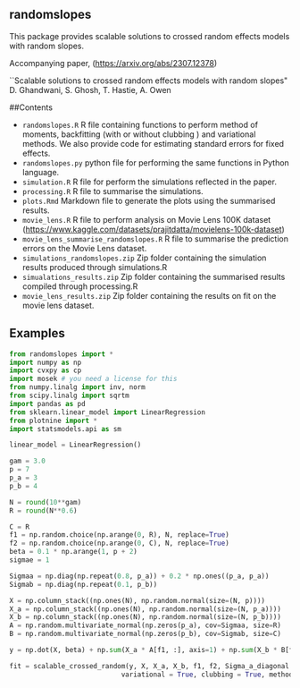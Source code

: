 ## randomslopes
This package provides scalable solutions to crossed random effects models with random slopes. 

Accompanying paper, (https://arxiv.org/abs/2307.12378)


``Scalable solutions to crossed random effects models with random slopes" 
D. Ghandwani, S. Ghosh, T. Hastie, A. Owen


##Contents

 - `randomslopes.R` R file containing functions to perform method of moments, backfitting (with or without clubbing ) and variational methods. We also provide code for estimating standard errors for fixed effects. 
 -  `randomslopes.py` python file for performing the same functions in Python language.
 -  `simulation.R` R file for perform the simulations reflected in the paper.
 -  `processing.R` R file to summarise the simulations.
 -   `plots.Rmd` Markdown file to generate the plots using the summarised results.
 -   `movie_lens.R` R file to perform analysis on Movie Lens 100K dataset (https://www.kaggle.com/datasets/prajitdatta/movielens-100k-dataset)
 -   `movie_lens_summarise_randomslopes.R` R file to summarise the prediction errors on the Movie Lens dataset.
 -   `simulations_randomslopes.zip` Zip folder containing the simulation results produced through simulations.R
 -   `simualations_results.zip` Zip folder containing the summarised results compiled through processing.R
 -   `movie_lens_results.zip` Zip folder containing the results on fit on the movie lens dataset. 


## Examples

```py
from randomslopes import *
import numpy as np
import cvxpy as cp
import mosek # you need a license for this
from numpy.linalg import inv, norm
from scipy.linalg import sqrtm
import pandas as pd
from sklearn.linear_model import LinearRegression
from plotnine import *
import statsmodels.api as sm

linear_model = LinearRegression()

gam = 3.0
p = 7
p_a = 3
p_b = 4

N = round(10**gam)
R = round(N**0.6)

C = R
f1 = np.random.choice(np.arange(0, R), N, replace=True)
f2 = np.random.choice(np.arange(0, C), N, replace=True)
beta = 0.1 * np.arange(1, p + 2)
sigmae = 1

Sigmaa = np.diag(np.repeat(0.8, p_a)) + 0.2 * np.ones((p_a, p_a))
Sigmab = np.diag(np.repeat(0.1, p_b))

X = np.column_stack((np.ones(N), np.random.normal(size=(N, p))))
X_a = np.column_stack((np.ones(N), np.random.normal(size=(N, p_a))))
X_b = np.column_stack((np.ones(N), np.random.normal(size=(N, p_b))))
A = np.random.multivariate_normal(np.zeros(p_a), cov=Sigmaa, size=R)
B = np.random.multivariate_normal(np.zeros(p_b), cov=Sigmab, size=C)

y = np.dot(X, beta) + np.sum(X_a * A[f1, :], axis=1) + np.sum(X_b * B[f2, :], axis=1) + np.random.normal(scale=sigmae, size=N)

fit = scalable_crossed_random(y, X, X_a, X_b, f1, f2, Sigma_a_diagonal = False, Sigma_b_diagonal = TRUE, 
                            variational = True, clubbing = True, method_of_mom = True, beta_covariance = TRUE)

```
